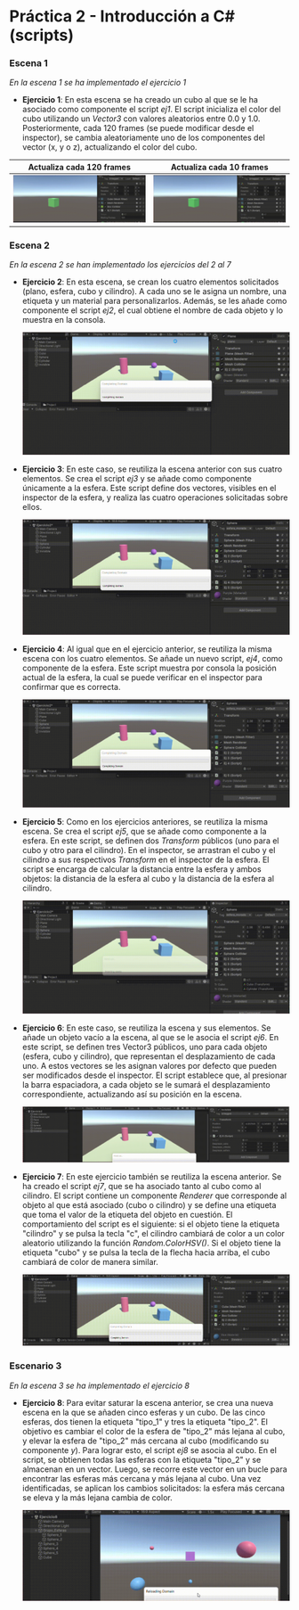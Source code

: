 # Práctica 2 - Introducción a C# (scripts)
### Escena 1
*En la escena 1 se ha implementado el ejercicio 1*
- **Ejercicio 1**: En esta escena se ha creado un cubo al que se le ha asociado como componente el script *ej1*. El script inicializa el color del cubo utilizando un *Vector3* con valores aleatorios entre 0.0 y 1.0. Posteriormente, cada 120 frames (se puede modificar desde el inspector), se cambia aleatoriamente uno de los componentes del vector (x, y o z), actualizando el color del cubo.

| **Actualiza cada 120 frames** | **Actualiza cada 10 frames** |
|:-----------------------------:|:----------------------------:|
|![ejercicio_1a120](./gif/ii-pr2-ejercicio1_120.gif)|![ejercicio_1a10](./gif/ii-pr2-ejercicio1_10.gif) |

### Escena 2
*En la escena 2 se han implementado los ejercicios del 2 al 7*
- **Ejercicio 2**: En esta escena, se crean los cuatro elementos solicitados (plano, esfera, cubo y cilindro). A cada uno se le asigna un nombre, una etiqueta y un material para personalizarlos. Además, se les añade como componente el script *ej2*, el cual obtiene el nombre de cada objeto y lo muestra en la consola.

    ![ejercicio_2](./gif/ii-pr2-ejercicio2.gif)
  
- **Ejercicio 3**: En este caso, se reutiliza la escena anterior con sus cuatro elementos. Se crea el script *ej3* y se añade como componente únicamente a la esfera. Este script define dos vectores, visibles en el inspector de la esfera, y realiza las cuatro operaciones solicitadas sobre ellos.

    ![ejercicio_3](./gif/ii-pr2-ejercicio3.gif)
  
- **Ejercicio 4**: Al igual que en el ejercicio anterior, se reutiliza la misma escena con los cuatro elementos. Se añade un nuevo script, *ej4*, como componente de la esfera. Este script muestra por consola la posición actual de la esfera, la cual se puede verificar en el inspector para confirmar que es correcta.

    ![ejercicio_4](./gif/ii-pr2-ejercicio4.gif)
  
- **Ejercicio 5**: Como en los ejercicios anteriores, se reutiliza la misma escena. Se crea el script *ej5*, que se añade como componente a la esfera. En este script, se definen dos *Transform* públicos (uno para el cubo y otro para el cilindro). En el inspector, se arrastran el cubo y el cilindro a sus respectivos *Transform* en el inspector de la esfera. El script se encarga de calcular la distancia entre la esfera y ambos objetos: la distancia de la esfera al cubo y la distancia de la esfera al cilindro.
  
    ![ejercicio_5](./gif/ii-pr2-ejercicio5.gif)
  
- **Ejercicio 6**: En este caso, se reutiliza la escena y sus elementos. Se añade un objeto vacío a la escena, al que se le asocia el script *ej6*. En este script, se definen tres Vector3 públicos, uno para cada objeto (esfera, cubo y cilindro), que representan el desplazamiento de cada uno. A estos vectores se les asignan valores por defecto que pueden ser modificados desde el inspector. El script establece que, al presionar la barra espaciadora, a cada objeto se le sumará el desplazamiento correspondiente, actualizando así su posición en la escena.
  
    ![ejercicio_6](./gif/ii-pr2-ejercicio6.gif)
  
- **Ejercicio 7**: En este ejercicio también se reutiliza la escena anterior. Se ha creado el script *ej7*, que se ha asociado tanto al cubo como al cilindro. El script contiene un componente *Renderer* que corresponde al objeto al que está asociado (cubo o cilindro) y se define una etiqueta que toma el valor de la etiqueta del objeto en cuestión. El comportamiento del script es el siguiente: si el objeto tiene la etiqueta "cilindro" y se pulsa la tecla "c", el cilindro cambiará de color a un color aleatorio utilizando la función *Random.ColorHSV()*. Si el objeto tiene la etiqueta "cubo" y se pulsa la tecla de la flecha hacia arriba, el cubo cambiará de color de manera similar.
  
    ![ejercicio_7](./gif/ii-pr2-ejercicio7.gif)
  
### Escenario 3
*En la escena 3 se ha implementado el ejercicio 8*
- **Ejercicio 8**: Para evitar saturar la escena anterior, se crea una nueva escena en la que se añaden cinco esferas y un cubo. De las cinco esferas, dos tienen la etiqueta "tipo_1" y tres la etiqueta "tipo_2". El objetivo es cambiar el color de la esfera de "tipo_2" más lejana al cubo, y elevar la esfera de "tipo_2" más cercana al cubo (modificando su componente *y*). Para lograr esto, el script *ej8* se asocia al cubo. En el script, se obtienen todas las esferas con la etiqueta "tipo_2" y se almacenan en un vector. Luego, se recorre este vector en un bucle para encontrar las esferas más cercana y más lejana al cubo. Una vez identificadas, se aplican los cambios solicitados: la esfera más cercana se eleva y la más lejana cambia de color.
  
    ![ejercicio_8](./gif/ii-pr2-ejercicio8.gif)


